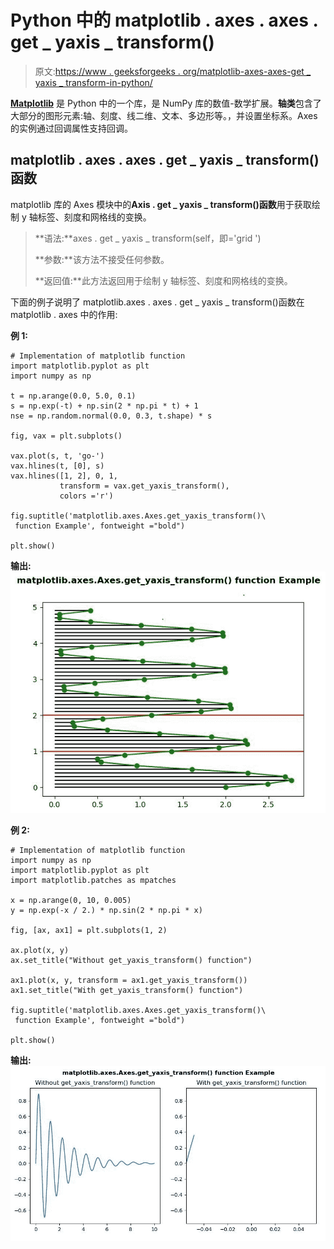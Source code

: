 # Python 中的 matplotlib . axes . axes . get _ yaxis _ transform()

> 原文:[https://www . geeksforgeeks . org/matplotlib-axes-axes-get _ yaxis _ transform-in-python/](https://www.geeksforgeeks.org/matplotlib-axes-axes-get_yaxis_transform-in-python/)

**[Matplotlib](https://www.geeksforgeeks.org/python-introduction-matplotlib/)** 是 Python 中的一个库，是 NumPy 库的数值-数学扩展。**轴类**包含了大部分的图形元素:轴、刻度、线二维、文本、多边形等。，并设置坐标系。Axes 的实例通过回调属性支持回调。

## matplotlib . axes . axes . get _ yaxis _ transform()函数

matplotlib 库的 Axes 模块中的**Axis . get _ yaxis _ transform()函数**用于获取绘制 y 轴标签、刻度和网格线的变换。

> **语法:**axes . get _ yaxis _ transform(self，即='grid ')
> 
> **参数:**该方法不接受任何参数。
> 
> **返回值:**此方法返回用于绘制 y 轴标签、刻度和网格线的变换。

下面的例子说明了 matplotlib.axes . axes . get _ yaxis _ transform()函数在 matplotlib . axes 中的作用:

**例 1:**

```
# Implementation of matplotlib function
import matplotlib.pyplot as plt
import numpy as np

t = np.arange(0.0, 5.0, 0.1)
s = np.exp(-t) + np.sin(2 * np.pi * t) + 1
nse = np.random.normal(0.0, 0.3, t.shape) * s

fig, vax = plt.subplots()

vax.plot(s, t, 'go-')
vax.hlines(t, [0], s)
vax.hlines([1, 2], 0, 1,
           transform = vax.get_yaxis_transform(),
           colors ='r')

fig.suptitle('matplotlib.axes.Axes.get_yaxis_transform()\
 function Example', fontweight ="bold")

plt.show()
```

**输出:**
![](img/5cadbdff7319bdad94e53fa81e51e5bc.png)

**例 2:**

```
# Implementation of matplotlib function
import numpy as np
import matplotlib.pyplot as plt
import matplotlib.patches as mpatches

x = np.arange(0, 10, 0.005)
y = np.exp(-x / 2.) * np.sin(2 * np.pi * x)

fig, [ax, ax1] = plt.subplots(1, 2)

ax.plot(x, y)
ax.set_title("Without get_yaxis_transform() function")

ax1.plot(x, y, transform = ax1.get_yaxis_transform())
ax1.set_title("With get_yaxis_transform() function")

fig.suptitle('matplotlib.axes.Axes.get_yaxis_transform()\
 function Example', fontweight ="bold")

plt.show()
```

**输出:**
![](img/e73eff1a7276611bee4928f9394d682c.png)